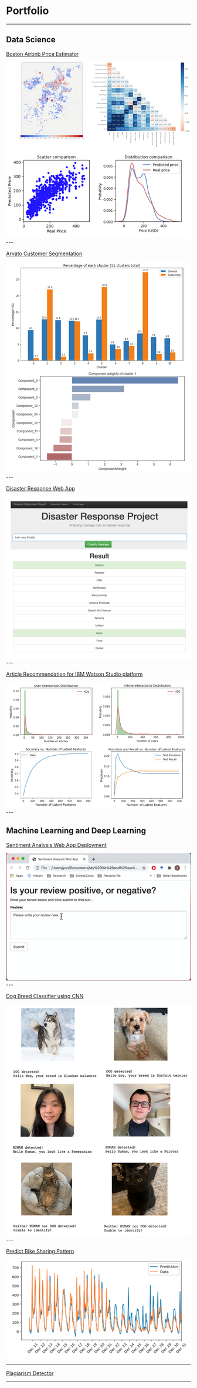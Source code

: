 # Portfolio

---

## Data Science

[Boston Airbnb Price Estimator](https://zhaoyunma.medium.com/boston-airbnb-listing-price-estimator-ea34e5370395)

<img src="DS_project/project_2.png?raw=true"/>
---

[Arvato Customer Segmentation](https://zhaoyunma.medium.com/customer-segmentation-and-potential-customer-prediction-943760a4f6da)

<img src="DS_project/project_1.png?raw=true"/>
---

[Disaster Response Web App](https://github.com/SweetAdjPotato/disaster_response)

<img src="DS_project/project_3.png?raw=true"/>
---

[Article Recommendation for IBM Watson Studio platform](https://github.com/SweetAdjPotato/Recommendation_with_IBM)

<img src="DS_project/project_4.png?raw=true"/>
---

## Machine Learning and Deep Learning

[Sentiment Analysis Web App Deployment](https://github.com/SweetAdjPotato/Sentiment-Analysis-WepApp-Deployment)

<img src="ML_project/web_app_demo.gif?raw=true"/>
---

[Dog Breed Classifier using CNN](https://github.com/SweetAdjPotato/dog-breed-classifier)

<img src="ML_project/Dog_breed_classifier_sample_result.png?raw=true"/>
---

[Predict Bike Sharing Pattern](https://github.com/SweetAdjPotato/predict-bike-sharing-pattern)

<img src="ML_project/bike-sharing_pattern_result.png?raw=true"/>

---
[Plagiarism Detector](https://github.com/SweetAdjPotato/plagairism-detector)

---

<!-- Remove above link if you don't want to attibute -->
